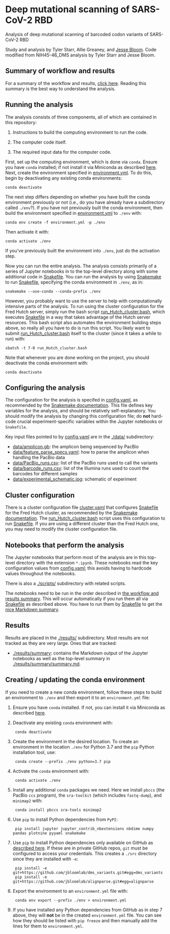 # Deep mutational scanning of SARS-CoV-2 RBD
Analysis of deep mutational scanning of barcoded codon variants of SARS-CoV-2 RBD

Study and analysis by Tyler Starr, Allie Greaney, and [Jesse Bloom](https://research.fhcrc.org/bloom/en.html). Code modified from NIH45-46_DMS analysis by Tyler Starr and Jesse Bloom.

## Summary of workflow and results
For a summary of the workflow and results, [click here](results/summary/summary.md).
Reading this summary is the best way to understand the analysis.

## Running the analysis
The analysis consists of three components, all of which are contained in this repository:

 1. Instructions to build the computing environment to run the code.

 2. The computer code itself.

 3. The required input data for the computer code.

First, set up the computing environment, which is done via `conda`.
Ensure you have `conda` installed; if not install it via Miniconda as described [here](https://docs.conda.io/projects/conda/en/latest/user-guide/install/#regular-installation).
Next, create the environment specified in [environment.yml](environment.yml).
To do this, begin by deactivating any existing conda environments:

    conda deactivate

The next step differs depending on whether you have built the conda environment previously or not (i.e., do you have already have a subdirectory called `./env`?).
If you have not previously built the conda environment, then build the environment specified in [environment.yml](environment.yml) to `./env` with:

    conda env create -f environment.yml -p ./env

Then activate it with:

    conda activate ./env

If you've previously built the environment into `./env`, just do the activation step.

Now you can run the entire analysis.
The analysis consists primarily of a series of Jupyter notebooks in to the top-level directory along with some additional code in [Snakefile](Snakefile).
You can run the analysis by using [Snakemake](https://snakemake.readthedocs.io) to run [Snakefile](Snakefile), specifying the conda environment in `./env`, as in:

    snakemake --use-conda --conda-prefix ./env

However, you probably want to use the server to help with computationally intensive parts of the analysis.
To run using the cluster configuration for the Fred Hutch server, simply run the bash script [run_Hutch_cluster.bash](run_Hutch_cluster.bash), which executes [Snakefile](Snakefile) in a way that takes advantage of the Hutch server resources.
This bash script also automates the environment building steps above, so really all you have to do is run this script.
You likely want to submit [run_Hutch_cluster.bash](run_Hutch_cluster.bash) itself to the cluster (since it takes a while to run) with:

    sbatch -t 7-0 run_Hutch_cluster.bash

Note that whenever you are done working on the project, you should deactivate the conda environment with:

    conda deactivate

## Configuring the analysis
The configuration for the analysis is specifed in [config.yaml](config.yaml), as recommended by the [Snakemake documentation](https://snakemake.readthedocs.io/en/stable/snakefiles/configuration.html).
This file defines key variables for the analysis, and should be relatively self-explanatory.
You should modify the analysis by changing this configuration file; do **not** hard-code crucial experiment-specific variables within the Jupyter notebooks or `Snakefile`.

Key input files pointed to by [config.yaml](config.yaml) are in the [./data/](data) subdirectory:

  - [data/amplicon.gb](data/amplicon.gb): the amplicon being sequenced by PacBio
  - [data/feature_parse_specs.yaml](data/feature_parse_specs.yaml): how to parse the amplicon when handling the PacBio data
  - [data/PacBio_runs.csv](data/PacBio_runs.csv): list of the PacBio runs used to call the variants
  - [data/barcode_runs.csv](data/barcode_runs.csv): list of the Illumina runs used to count the barcodes for different samples
  - [data/experimental_schematic.jpg](data/experimental_schematic.jpg): schematic of experiment

## Cluster configuration
There is a cluster configuration file [cluster.yaml](cluster.yaml) that configures [Snakefile](Snakefile) for the Fred Hutch cluster, as recommended by the [Snakemake documentation](https://snakemake.readthedocs.io/en/stable/snakefiles/configuration.html).
The [run_Hutch_cluster.bash](run_Hutch_cluster.bash) script uses this configuration to run [Snakefile](Snakefile).
If you are using a different cluster than the Fred Hutch one, you may need to modify the cluster configuration file.

## Notebooks that perform the analysis
The Jupyter notebooks that perform most of the analysis are in this top-level directory with the extension `*.ipynb`.
These notebooks read the key configuration values from [config.yaml](config.yaml); this avoids having to hardcode values throughout the notebooks.

There is also a [./scripts/](scripts) subdirectory with related scripts.

The notebooks need to be run in the order described in [the workflow and results summary](results/summary/summary.md).
This will occur automatically if you run them all via [Snakefile](Snakefile) as described above.
You have to run them by [Snakefile](Snakefile) to get the [nice Markdown summary](results/summary/summary.md).

## Results
Results are placed in the [./results/](results) subdirectory.
Most results are not tracked as they are very large.
Ones that are tracked:

  - [./results/summary](./results/summary): contains the Markdown output of the Jupyter notebooks as well as the top-level summary in [./results/summary/summary.md](./results/summary/summary.md).

## Creating / updating the conda environment
If you need to create a new conda environment, follow these steps to build an environment to `./env` and then export it to an `environment.yml` file:
 
1. Ensure you have `conda` installed. If not, you can install it via Miniconda as described [here](https://docs.conda.io/projects/conda/en/latest/user-guide/install/#regular-installation).

2. Deactivate any existing `conda` environment with:

        conda deactivate

3. Create the environment in the desired location. To create an environment in the location `./env` for Python 3.7 and the `pip` Python installation tool, use:
 
        conda create --prefix ./env python=3.7 pip
        
4. Activate the `conda` environment with:

        conda activate ./env

5. Install any additional `conda` packages we need. Here we install `pbccs` (the PacBio `ccs` program), the `sra-toolkit` (which includes `fastq-dump`), and `minimap2` with:

        conda install pbccs sra-tools minimap2

6. Use `pip` to install Python dependencies from `PyPI`:

        pip install jupyter jupyter_contrib_nbextensions nbdime numpy pandas plotnine pyyaml snakemake

7. Use `pip` to install Python dependencies only available on GitHub as [described here](https://www.reddit.com/r/Python/comments/2crput/how_to_install_with_pip_directly_from_github/). If these are in private GitHub repos, `git` must be configured to access your credentials. This creates a `./src` directory since they are installed with `-e`:

        pip install -e git+https://github.com/jbloomlab/dms_variants.git#egg=dms_variants
        pip install -e git+https://github.com/jbloomlab/alignparse.git#egg=alignparse

8. Export the environment to an `environment.yml` file with:

        conda env export --prefix ./env > environment.yml

9. If you have installed any Python dependencies from GitHub as in step 7 above, they will **not** be in the created `environment.yml` file. You can see how they should be listed with `pip freeze` and then manually add the lines for them to `environment.yml`.
